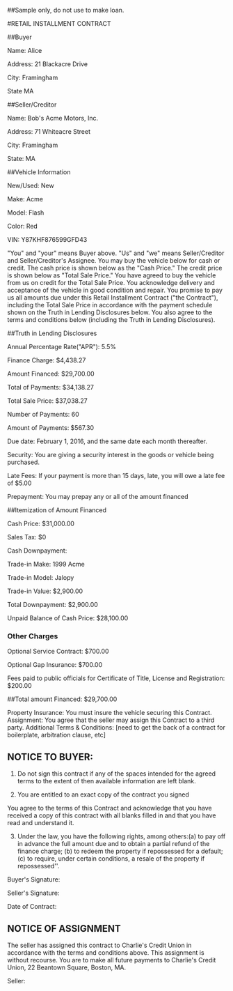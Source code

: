 ##Sample only, do not use to make loan.

#RETAIL INSTALLMENT CONTRACT

##Buyer

Name: Alice

Address: 21 Blackacre Drive

City: Framingham

State MA

##Seller/Creditor

Name: Bob's Acme Motors, Inc.

Address: 71 Whiteacre Street

City: Framingham

State: MA

##Vehicle Information

New/Used: New

Make: Acme

Model: Flash

Color: Red

VIN: Y87KHF876599GFD43

"You" and "your" means Buyer above. "Us" and "we" means Seller/Creditor and Seller/Creditor's Assignee. You may buy the vehicle below for cash or credit. The cash price is shown below as the "Cash Price." The credit price is shown below as "Total Sale Price." You have agreed to buy the vehicle from us on credit for the Total Sale Price. You acknowledge delivery and acceptance of the vehicle in good condition and repair. You promise to pay us all amounts due under this Retail Installment Contract ("the Contract"), including the Total Sale Price in accordance with the payment schedule shown on the Truth in Lending Disclosures below. You also agree to the terms and conditions below (including the Truth in Lending Disclosures).

##Truth in Lending Disclosures

Annual Percentage Rate("APR"): 5.5%

Finance Charge: $4,438.27

Amount Financed: $29,700.00

Total of Payments: $34,138.27

Total Sale Price: $37,038.27

Number of Payments: 60

Amount of Payments: $567.30

Due date: February 1, 2016, and the same date each month thereafter.

Security: You are giving a security interest in the goods or vehicle being purchased.

Late Fees: If your payment is more than 15 days, late, you will owe a late fee of $5.00

Prepayment: You may prepay any or all of the amount financed

##Itemization of Amount Financed

Cash Price: $31,000.00

Sales Tax: $0

Cash Downpayment:

Trade-in Make: 1999 Acme

Trade-in Model: Jalopy

Trade-in Value: $2,900.00

Total Downpayment: $2,900.00

Unpaid Balance of Cash Price: $28,100.00

### Other Charges

Optional Service Contract: $700.00

Optional Gap Insurance: $700.00

Fees paid to public officials for Certificate of Title, License and Registration: $200.00

##Total amount Financed: $29,700.00

Property Insurance: You must insure the vehicle securing this Contract. 
Assignment: You agree that the seller may assign this Contract to a third party.
Additional Terms & Conditions: [need to get the back of a contract for boilerplate, arbitration clause, etc]

## NOTICE TO BUYER:

1. Do not sign this contract if any of the spaces intended for the agreed terms to the extent of then available information are left blank. 

2. You are entitled to an exact copy of the contract you signed

You agree to the terms of this Contract and acknowledge that you have received a copy of this contract with all blanks filled in and that you have read and understand it. 

3. Under the law, you have the following rights, among others:(a) to pay off in advance the full amount due and to obtain a partial refund of the finance charge; (b) to redeem the property if repossessed for a default; (c) to require, under certain conditions, a resale of the property if repossessed''.

Buyer's Signature:

Seller's Signature:

Date of Contract:

## NOTICE OF ASSIGNMENT

The seller has assigned this contract to Charlie's Credit Union in accordance with the terms and conditions above. This assignment is without recourse. You are to make all future payments to Charlie's Credit Union, 22 Beantown Square, Boston, MA. 

Seller: 

